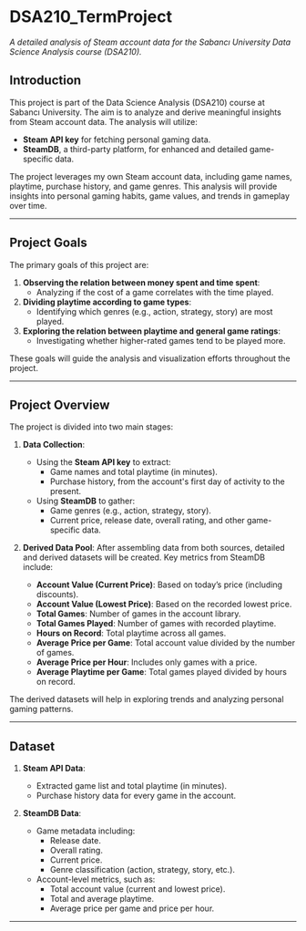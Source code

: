 # **DSA210_TermProject**

_A detailed analysis of Steam account data for the Sabancı University Data Science Analysis course (DSA210)._


## **Introduction**
This project is part of the Data Science Analysis (DSA210) course at Sabancı University. The aim is to analyze and derive meaningful insights from Steam account data. The analysis will utilize:
- **Steam API key** for fetching personal gaming data.
- **SteamDB**, a third-party platform, for enhanced and detailed game-specific data.

The project leverages my own Steam account data, including game names, playtime, purchase history, and game genres. This analysis will provide insights into personal gaming habits, game values, and trends in gameplay over time.

---

## **Project Goals**
The primary goals of this project are:
1. **Observing the relation between money spent and time spent**:
   - Analyzing if the cost of a game correlates with the time played.
2. **Dividing playtime according to game types**:
   - Identifying which genres (e.g., action, strategy, story) are most played.
3. **Exploring the relation between playtime and general game ratings**:
   - Investigating whether higher-rated games tend to be played more.

These goals will guide the analysis and visualization efforts throughout the project.

---

## **Project Overview**
The project is divided into two main stages:

1. **Data Collection**:
   - Using the **Steam API key** to extract:
     - Game names and total playtime (in minutes).
     - Purchase history, from the account's first day of activity to the present.
   - Using **SteamDB** to gather:
     - Game genres (e.g., action, strategy, story).
     - Current price, release date, overall rating, and other game-specific data.

2. **Derived Data Pool**:
   After assembling data from both sources, detailed and derived datasets will be created. Key metrics from SteamDB include:
   - **Account Value (Current Price)**: Based on today’s price (including discounts).
   - **Account Value (Lowest Price)**: Based on the recorded lowest price.
   - **Total Games**: Number of games in the account library.
   - **Total Games Played**: Number of games with recorded playtime.
   - **Hours on Record**: Total playtime across all games.
   - **Average Price per Game**: Total account value divided by the number of games.
   - **Average Price per Hour**: Includes only games with a price.
   - **Average Playtime per Game**: Total games played divided by hours on record.

The derived datasets will help in exploring trends and analyzing personal gaming patterns.

---

## **Dataset**
1. **Steam API Data**:
   - Extracted game list and total playtime (in minutes).
   - Purchase history data for every game in the account.

2. **SteamDB Data**:
   - Game metadata including:
     - Release date.
     - Overall rating.
     - Current price.
     - Genre classification (action, strategy, story, etc.).
   - Account-level metrics, such as:
     - Total account value (current and lowest price).
     - Total and average playtime.
     - Average price per game and price per hour.

---
